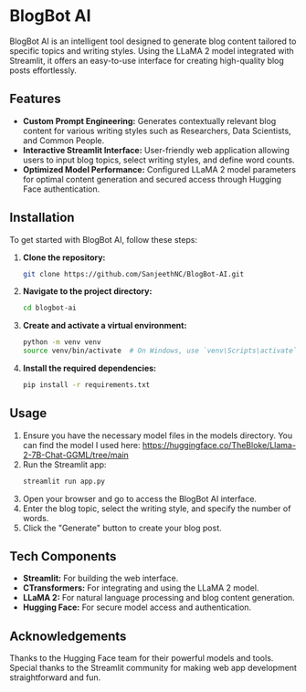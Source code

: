 # BlogBot AI

BlogBot AI is an intelligent tool designed to generate blog content tailored to specific topics and writing styles. Using the LLaMA 2 model integrated with Streamlit, it offers an easy-to-use interface for creating high-quality blog posts effortlessly.

## Features

- **Custom Prompt Engineering:** Generates contextually relevant blog content for various writing styles such as Researchers, Data Scientists, and Common People.
- **Interactive Streamlit Interface:** User-friendly web application allowing users to input blog topics, select writing styles, and define word counts.
- **Optimized Model Performance:** Configured LLaMA 2 model parameters for optimal content generation and secured access through Hugging Face authentication.

## Installation

To get started with BlogBot AI, follow these steps:

1. **Clone the repository:**
    ```sh
    git clone https://github.com/SanjeethNC/BlogBot-AI.git
    ```

2. **Navigate to the project directory:**
    ```sh
    cd blogbot-ai
    ```

3. **Create and activate a virtual environment:**
    ```sh
    python -m venv venv
    source venv/bin/activate  # On Windows, use `venv\Scripts\activate`
    ```

4. **Install the required dependencies:**
    ```sh
    pip install -r requirements.txt
    ```

## Usage

1. Ensure you have the necessary model files in the models directory. You can find the model I used here: https://huggingface.co/TheBloke/Llama-2-7B-Chat-GGML/tree/main
2. Run the Streamlit app:
    ```sh
    streamlit run app.py
    ```
4. Open your browser and go to access the BlogBot AI interface.
5. Enter the blog topic, select the writing style, and specify the number of words.
6. Click the "Generate" button to create your blog post.

## Tech Components

- **Streamlit:** For building the web interface.
- **CTransformers:** For integrating and using the LLaMA 2 model.
- **LLaMA 2:** For natural language processing and blog content generation.
- **Hugging Face:** For secure model access and authentication.


## Acknowledgements

Thanks to the Hugging Face team for their powerful models and tools. Special thanks to the Streamlit community for making web app development straightforward and fun.
